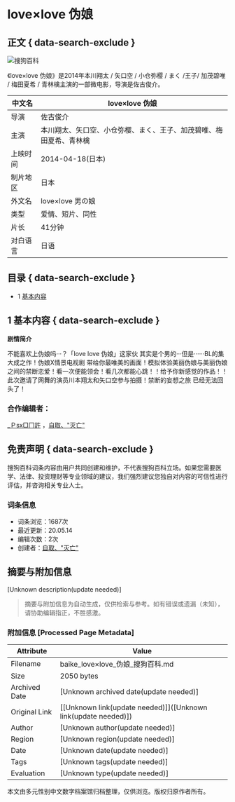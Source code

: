 # love×love 伪娘

## 正文 { data-search-exclude }


![搜狗百科](https://search.sogoucdn.com/baike/common/logo.2e6e7ec0.svg)

《love×love 伪娘》是2014年本川翔太 / 矢口空 / 小仓弥樱 / まく /王子/ 加茂碧唯 / 梅田夏希 / 青林檎主演的一部微电影，导演是佐古俊介。

| 中文名   | love×love 伪娘              |
|----------|----------------------------|
| 导演     | 佐古俊介                   |
| 主演     | 本川翔太、矢口空、小仓弥樱、まく、王子、加茂碧唯、梅田夏希、青林檎 |
| 上映时间 | 2014-04-18(日本)          |
| 制片地区 | 日本                       |
| 外文名   | love×love 男の娘           |
| 类型     | 爱情、短片、同性           |
| 片长     | 41分钟                     |
| 对白语言 | 日语                       |

## 目录 { data-search-exclude }

- 1 [基本内容](#para1)

## 1 基本内容 { data-search-exclude }

**剧情简介**

不能喜欢上伪娘吗···？「love love 伪娘」这家伙 其实是个男的···但是······BL的集大成之作！伪娘X情景电视剧 带给你最唯美的画面！模拟体验美丽伪娘与美丽伪娘之间的禁断恋爱！看一次便能领会！看几次都能心跳！！给予你新感觉的作品！！此次邀请了网舞的演员川本翔太和矢口空参与拍摄！禁断的妄想之旅 已经无法回头了！

### 合作编辑者：

[_Ｐsx□冂許](#) ，[自取、"灭亡"](usercenter/home.v?uid=u_d22383ee67e89a1663a7485d364ff9b3 "自取、\"灭亡\"")

## 免责声明 { data-search-exclude }

搜狗百科词条内容由用户共同创建和维护，不代表搜狗百科立场。如果您需要医学、法律、投资理财等专业领域的建议，我们强烈建议您独自对内容的可信性进行评估，并咨询相关专业人士。

### 词条信息

-   词条浏览：1687次
-   最近更新：20.05.14
-   编辑次数：2次
-   创建者：[自取、"灭亡"](usercenter/home.v?uid=u_d22383ee67e89a1663a7485d364ff9b3 "自取、\"灭亡\"")
<!-- tcd_original_link https://baike.sogou.com/v184532644.htm -->


## 摘要与附加信息

<!-- tcd_abstract -->
[Unknown description(update needed)]
<!-- tcd_abstract_end -->

> 摘要与附加信息为自动生成，仅供检索与参考。如有错误或遗漏（未知），请协助编辑指正，不胜感激。

### 附加信息 [Processed Page Metadata]

| Attribute       | Value                                  |
|-----------------|----------------------------------------|
| Filename        | baike_love×love_伪娘_搜狗百科.md                             |
| Size            | 2050 bytes                           |
| Archived Date   | [Unknown archived date(update needed)]                             |
| Original Link   | [[Unknown link(update needed)]]([Unknown link(update needed)])                       |
| Author          | [Unknown author(update needed)]                               |
| Region          | [Unknown region(update needed)]                               |
| Date            | [Unknown date(update needed)]                                 |
| Tags            | [Unknown tags(update needed)]                                 |
| Evaluation            | [Unknown type(update needed)]                                 |
<!-- tcd_table_end -->

本文由多元性别中文数字档案馆归档整理，仅供浏览。版权归原作者所有。
